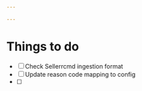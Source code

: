 ```yaml
---

---
```


# Things to do 

- [ ] Check Sellerrcmd ingestion format
- [ ] Update reason code mapping to config
- [ ]

